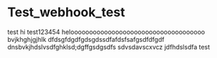 # Test_webhook_test
test
hi
test123454
heloooooooooooooooooooooooooooooooooooo
bvjkhghjgjhlk
dfdsgfdgdfgdsgdssdfafdsfsafgsdfdfgdf
dnsbvkjhdslvsdfghklsd;dgffgsdgsdfs
sdvsdavscxvcz
jdfhdslsdfa
test
